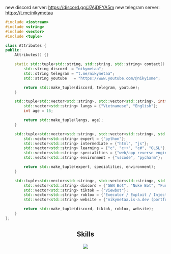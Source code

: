 new discord server: https://discord.gg/J7AjDFYA5m
new telegram server: https://t.me/nikymetaa

```c++
#include <iostream>
#include <string>
#include <vector>
#include <tuple>

class Attributes {
public:
    Attributes() {}

    static std::tuple<std::string, std::string, std::string> contact() {
        std::string discord  = "nikymetaa";
        std::string telegram = "t.me/nikymetaa";
        std::string youtube   = "https://www.youtube.com/@nikyisme";

        return std::make_tuple(discord, telegram, youtube);
    }

    std::tuple<std::vector<std::string>, std::vector<std::string>, int> life() {
        std::vector<std::string> langs = {"Vietnamese", "English"};
        int age = 16;

        return std::make_tuple(langs, age);
    }

    std::tuple<std::vector<std::string>, std::vector<std::string>, std::vector<std::string>> coding() {
        std::vector<std::string> expert = {"python"};
        std::vector<std::string> intermediate = {"html", "js"};
        std::vector<std::string> learning = {"c", "c++", "c#", "GLSL"};
        std::vector<std::string> specialities = {"web/app reverse engineering", "fast learner", "skidding"};
        std::vector<std::string> environment = {"vscode", "pycharm"};

        return std::make_tuple(expert, specialities, environment);
    }

    std::tuple<std::vector<std::string>, std::vector<std::string>, std::vector<std::string>, std::vector<std::string>, std::vector<std::string>> projects() {
        std::vector<std::string> discord = {"GEN Bot", "Nuke Bot", "Fun Casino Bot"};
        std::vector<std::string> tiktok = {"Viewbot"};
        std::vector<std::string> roblox = {"Executor / Exploit / Injector"};
        std::vector<std::string> website = {"nikymetaa.is-a.dev (portfolio)", "nikywelcome.is-a.dev (python IDE)"};

        return std::make_tuple(discord, tiktok, roblox, website);
    }
};
```
<h2 align="center">Skills </h2>

<p align="center">
  <a href="https://skillicons.dev">
    <img src="https://skillicons.dev/icons?i=python,vscode,pycharm,c,js,html" />
  </a>
</p>

<p href="https://discord.gg/J7AjDFYA5m" align="center">
    <img alt="" src=https://github-readme-stats.vercel.app/api?username=nikyy2&show_icons=true&theme=tokyonight>
</p>


